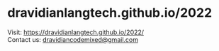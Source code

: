# dravidianlangtech.github.io/2022
Visit: https://dravidianlangtech.github.io/2022/ <br/>
Contact us: dravidiancodemixed@gmail.com
